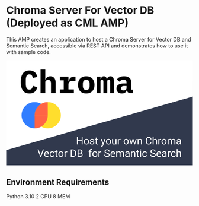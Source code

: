 # Chroma Server For Vector DB (Deployed as CML AMP)
This AMP creates an application to host a Chroma Server for Vector DB and Semantic Search, accessible via REST API and demonstrates how to use it with sample code.

![](/assets/catalog-entry.png)

## Environment Requirements
Python 3.10
2 CPU
8 MEM
